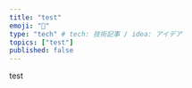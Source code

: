 ```yaml
---
title: "test"
emoji: "🦁"
type: "tech" # tech: 技術記事 / idea: アイデア
topics: ["test"]
published: false
---
```


test
